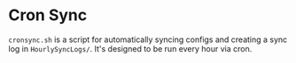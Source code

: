 
# Cron Sync

`cronsync.sh` is a script for automatically syncing configs and creating a sync log
in `HourlySyncLogs/`. It's designed to be run every hour via cron.
